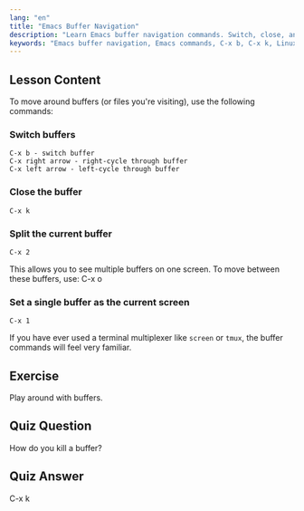 ```yaml
---
lang: "en"
title: "Emacs Buffer Navigation"
description: "Learn Emacs buffer navigation commands. Switch, close, and split buffers efficiently with this beginner-friendly Emacs tutorial. Improve your workflow!"
keywords: "Emacs buffer navigation, Emacs commands, C-x b, C-x k, Linux tutorial, Emacs guide, beginner Emacs"
---
```


## Lesson Content

To move around buffers (or files you're visiting), use the following commands:

### Switch buffers

```
C-x b - switch buffer
C-x right arrow - right-cycle through buffer
C-x left arrow - left-cycle through buffer
```

### Close the buffer

```
C-x k
```

### Split the current buffer

```
C-x 2
```

This allows you to see multiple buffers on one screen. To move between these buffers, use: C-x o

### Set a single buffer as the current screen

```
C-x 1
```

If you have ever used a terminal multiplexer like `screen` or `tmux`, the buffer commands will feel very familiar.

## Exercise

Play around with buffers.

## Quiz Question

How do you kill a buffer?

## Quiz Answer

C-x k
